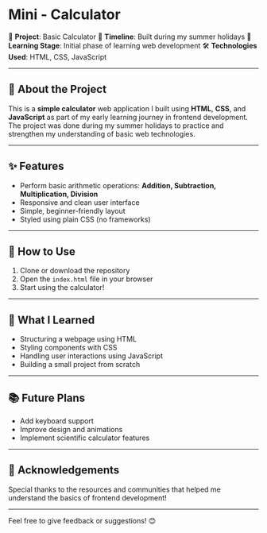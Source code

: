 # Mini - Calculator

🎯 **Project**: Basic Calculator
📅 **Timeline**: Built during my summer holidays
🧠 **Learning Stage**: Initial phase of learning web development
🛠️ **Technologies Used**: HTML, CSS, JavaScript

---

## 📌 About the Project

This is a **simple calculator** web application I built using **HTML**, **CSS**, and **JavaScript** as part of my early learning journey in frontend development. The project was done during my summer holidays to practice and strengthen my understanding of basic web technologies.

---

## ✨ Features

- Perform basic arithmetic operations: **Addition, Subtraction, Multiplication, Division**
- Responsive and clean user interface
- Simple, beginner-friendly layout
- Styled using plain CSS (no frameworks)

---

## 🚀 How to Use

1. Clone or download the repository
2. Open the `index.html` file in your browser
3. Start using the calculator!

---

## 🧠 What I Learned

- Structuring a webpage using HTML
- Styling components with CSS
- Handling user interactions using JavaScript
- Building a small project from scratch

---

## 📚 Future Plans

- Add keyboard support
- Improve design and animations
- Implement scientific calculator features

---

## 🙌 Acknowledgements

Special thanks to the resources and communities that helped me understand the basics of frontend development!

---

Feel free to give feedback or suggestions! 😊

